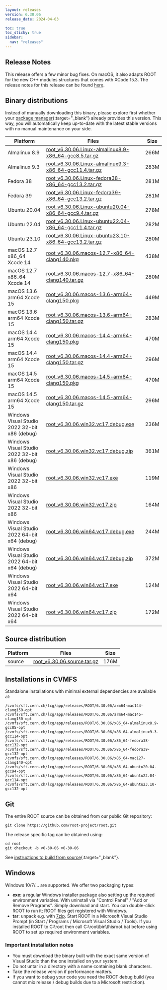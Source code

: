 ```yaml
---
layout: releases
version: 6.30.06
release_date: 2024-04-03

toc: true
toc_sticky: true
sidebar:
  nav: "releases"
---
```



## Release Notes

This release offers a few minor bug fixes. On macOS, it also adapts ROOT for the new C++ modules structures that comes with XCode 15.3.
The release notes for this release can be found [here](https://root.cern/doc/v630/release-notes.html#release-6.3006).

## Binary distributions

Instead of manually downloading this binary, please explore first whether your [package manager](../../install/#install-via-a-package-manager){:target="\_blank"} already provides this version.
This way, you will automatically keep up-to-date with the latest stable versions with no manual maintenance on your side.

| Platform       | Files | Size |
|-----------|-------|-----|
| Almalinux 8.9 | [root_v6.30.06.Linux-almalinux8.9-x86_64-gcc8.5.tar.gz](https://root.cern/download/root_v6.30.06.Linux-almalinux8.9-x86_64-gcc8.5.tar.gz) | 266M |
| Almalinux 9.3 | [root_v6.30.06.Linux-almalinux9.3-x86_64-gcc11.4.tar.gz](https://root.cern/download/root_v6.30.06.Linux-almalinux9.3-x86_64-gcc11.4.tar.gz) | 283M |
| Fedora 38 | [root_v6.30.06.Linux-fedora38-x86_64-gcc13.2.tar.gz](https://root.cern/download/root_v6.30.06.Linux-fedora38-x86_64-gcc13.2.tar.gz) | 281M |
| Fedora 39 | [root_v6.30.06.Linux-fedora39-x86_64-gcc13.2.tar.gz](https://root.cern/download/root_v6.30.06.Linux-fedora39-x86_64-gcc13.2.tar.gz) | 281M |
| Ubuntu 20.04 | [root_v6.30.06.Linux-ubuntu20.04-x86_64-gcc9.4.tar.gz](https://root.cern/download/root_v6.30.06.Linux-ubuntu20.04-x86_64-gcc9.4.tar.gz) | 278M |
| Ubuntu 22.04 | [root_v6.30.06.Linux-ubuntu22.04-x86_64-gcc11.4.tar.gz](https://root.cern/download/root_v6.30.06.Linux-ubuntu22.04-x86_64-gcc11.4.tar.gz) | 282M |
| Ubuntu 23.10 | [root_v6.30.06.Linux-ubuntu23.10-x86_64-gcc13.2.tar.gz](https://root.cern/download/root_v6.30.06.Linux-ubuntu23.10-x86_64-gcc13.2.tar.gz) | 280M |
| macOS 12.7 x86_64 Xcode 14 | [root_v6.30.06.macos-12.7-x86_64-clang140.pkg](https://root.cern/download/root_v6.30.06.macos-12.7-x86_64-clang140.pkg) | 438M |
| macOS 12.7 x86_64 Xcode 14 | [root_v6.30.06.macos-12.7-x86_64-clang140.tar.gz](https://root.cern/download/root_v6.30.06.macos-12.7-x86_64-clang140.tar.gz) | 280M |
| macOS 13.6 arm64 Xcode 15 | [root_v6.30.06.macos-13.6-arm64-clang150.pkg](https://root.cern/download/root_v6.30.06.macos-13.6-arm64-clang150.pkg) | 449M |
| macOS 13.6 arm64 Xcode 15 | [root_v6.30.06.macos-13.6-arm64-clang150.tar.gz](https://root.cern/download/root_v6.30.06.macos-13.6-arm64-clang150.tar.gz) | 283M |
| macOS 14.4 arm64 Xcode 15 | [root_v6.30.06.macos-14.4-arm64-clang150.pkg](https://root.cern/download/root_v6.30.06.macos-14.4-arm64-clang150.pkg) | 470M |
| macOS 14.4 arm64 Xcode 15 | [root_v6.30.06.macos-14.4-arm64-clang150.tar.gz](https://root.cern/download/root_v6.30.06.macos-14.4-arm64-clang150.tar.gz) | 296M |
| macOS 14.5 arm64 Xcode 15 | [root_v6.30.06.macos-14.5-arm64-clang150.pkg](https://root.cern/download/root_v6.30.06.macos-14.5-arm64-clang150.pkg) | 470M |
| macOS 14.5 arm64 Xcode 15 | [root_v6.30.06.macos-14.5-arm64-clang150.tar.gz](https://root.cern/download/root_v6.30.06.macos-14.5-arm64-clang150.tar.gz) | 296M |
| Windows Visual Studio 2022 32-bit x86  (debug) | [root_v6.30.06.win32.vc17.debug.exe](https://root.cern/download/root_v6.30.06.win32.vc17.debug.exe) | 236M |
| Windows Visual Studio 2022 32-bit x86  (debug) | [root_v6.30.06.win32.vc17.debug.zip](https://root.cern/download/root_v6.30.06.win32.vc17.debug.zip) | 361M |
| Windows Visual Studio 2022 32-bit x86  | [root_v6.30.06.win32.vc17.exe](https://root.cern/download/root_v6.30.06.win32.vc17.exe) | 119M |
| Windows Visual Studio 2022 32-bit x86  | [root_v6.30.06.win32.vc17.zip](https://root.cern/download/root_v6.30.06.win32.vc17.zip) | 164M |
| Windows Visual Studio 2022 64-bit x64  (debug) | [root_v6.30.06.win64.vc17.debug.exe](https://root.cern/download/root_v6.30.06.win64.vc17.debug.exe) | 244M |
| Windows Visual Studio 2022 64-bit x64  (debug) | [root_v6.30.06.win64.vc17.debug.zip](https://root.cern/download/root_v6.30.06.win64.vc17.debug.zip) | 372M |
| Windows Visual Studio 2022 64-bit x64  | [root_v6.30.06.win64.vc17.exe](https://root.cern/download/root_v6.30.06.win64.vc17.exe) | 124M |
| Windows Visual Studio 2022 64-bit x64  | [root_v6.30.06.win64.vc17.zip](https://root.cern/download/root_v6.30.06.win64.vc17.zip) | 172M |

## Source distribution

| Platform       | Files | Size |
|-----------|-------|-----|
| source | [root_v6.30.06.source.tar.gz](https://root.cern/download/root_v6.30.06.source.tar.gz) | 176M |


## Installations in CVMFS

Standalone installations with minimal external dependencies are available at:
~~~
/cvmfs/sft.cern.ch/lcg/app/releases/ROOT/6.30.06/arm64-mac144-clang150-opt
/cvmfs/sft.cern.ch/lcg/app/releases/ROOT/6.30.06/arm64-mac145-clang150-opt
/cvmfs/sft.cern.ch/lcg/app/releases/ROOT/6.30.06/x86_64-almalinux8.9-gcc85-opt
/cvmfs/sft.cern.ch/lcg/app/releases/ROOT/6.30.06/x86_64-almalinux9.3-gcc114-opt
/cvmfs/sft.cern.ch/lcg/app/releases/ROOT/6.30.06/x86_64-fedora38-gcc132-opt
/cvmfs/sft.cern.ch/lcg/app/releases/ROOT/6.30.06/x86_64-fedora39-gcc132-opt
/cvmfs/sft.cern.ch/lcg/app/releases/ROOT/6.30.06/x86_64-mac127-clang140-opt
/cvmfs/sft.cern.ch/lcg/app/releases/ROOT/6.30.06/x86_64-ubuntu20.04-gcc94-opt
/cvmfs/sft.cern.ch/lcg/app/releases/ROOT/6.30.06/x86_64-ubuntu22.04-gcc114-opt
/cvmfs/sft.cern.ch/lcg/app/releases/ROOT/6.30.06/x86_64-ubuntu23.10-gcc132-opt
~~~


## Git

The entire ROOT source can be obtained from our public Git repository:

~~~
git clone https://github.com/root-project/root.git
~~~
The release specific tag can be obtained using:
~~~
cd root
git checkout -b v6-30-06 v6-30-06
~~~

See [instructions to build from source](../../install/#build-from-source){:target="\_blank"}.

## Windows

Windows 10/7/... are supported. We offer two packaging types:

 * **exe**: a regular Windows installer package also setting up the required environment variables. With uninstall via "Control Panel" / "Add or Remove Programs". Simply download and start. You can double-click ROOT to run it; ROOT files get registered with Windows.
 * **tar**: unpack e.g. with [7zip](https://www.7-zip.org). Start ROOT in a Microsoft Visual Studio Prompt (in Start / Programs / Microsoft Visual Studio / Tools). If you installed ROOT to C:\root then call C:\root\bin\thisroot.bat before using ROOT to set up required environment variables.

### Important installation notes

 * You must download the binary built with the exact same version of Visual Studio than the one installed on your system.
 * Do not untar in a directory with a name containing blank characters.
 * Take the release version if performance matters.
 * If you want to debug your code you need the ROOT debug build (you cannot mix release / debug builds due to a Microsoft restriction).
